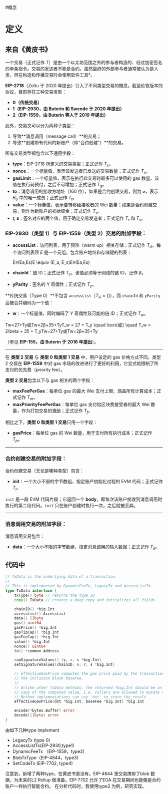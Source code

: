 #概念 

# 定义

## 来自《黄皮书》

一个交易（正式记作 $T$）是由一个以太坊范围之外的参与者构造的、经过加密签名的单条指令。交易的发送者不能是合约。虽然最终的外部参与者通常被认为是人类，但在构造和传播交易时会使用软件工具³。

**EIP-2718**（Zoltu 于 2020 年提出）引入了不同类型交易的概念。截至伦敦版本的协议，目前存在三种交易类型：

- **0（传统交易）**
- **1（EIP-2930，由 Buterin 和 Swende 于 2020 年提出）**
- **2（EIP-1559，由 Buterin 等人于 2019 年提出）**

此外，交易又可以分为两种子类型：

1. 导致**消息调用（message call）**的交易；
2. 导致**创建带有代码的新账户（即“合约创建”）**的交易。

所有交易类型都包含以下通用字段：

- **type**：EIP-2718 所定义的交易类型；正式记作 $T_x$。
- **nonce**：一个标量值，表示该发送者已发送的交易数量；正式记作 $T_n$。
- **gasLimit**：一个标量值，表示在执行此交易时最多可以使用的 gas 数量。该值在执行前预付，之后不可增加；正式记作 $T_g$。
- **to**：消息调用的接收方地址（160 位），如果是合约创建交易，则为 $\varnothing$，表示 $B_0$ 中的唯一成员；正式记作 $T_t$。
- **value**：一个标量值，表示要转移给接收者的 Wei 数量；如果是合约创建交易，则作为新账户的初始资金；正式记作 $T_v$。
- **r, s**：签名对应的两个值，用于确定交易发送者；正式记作 $T_r$ 和 $T_s$。

### EIP-2930（类型 1）与 EIP-1559（类型 2）交易的附加字段：

- **accessList**：访问列表，用于预热（warm up）相关存储；正式记作 $T_A$。每个访问列表项 $E$ 是一个元组，包含账户地址和存储键的列表：
    
    E≡(Ea,Es)E \equiv (E_a, E_s)E≡(Ea​,Es​)
    
- **chainId**：链 ID；正式记作 $T_c$。该值必须等于网络的链 ID，记作 $\beta$。
    
- **yParity**：签名的 Y 奇偶性；正式记作 $T_y$。
    

**传统交易（Type 0）**不包含 `accessList`（$T_A = ()$），而 `chainId` 和 `yParity` 会被合并编码为一个值：

- **w**：一个标量值，同时编码了 Y 奇偶性及可能的链 ID；正式记作 $T_w$。

Tw=27+Ty或Tw=2β+35+TyT_w = 27 + T_y \quad \text{或} \quad T_w = 2\beta + 35 + T_yTw​=27+Ty​或Tw​=2β+35+Ty​

（参见 **EIP-155，由 Buterin 于 2016 年提出**）。

---

在 **类型 2 交易** 与 **类型 0 和类型 1 交易** 中，用户设定的 gas 价格方式不同。类型 2 交易在 **EIP-1559** 中对 gas 市场的改进进行了更好的利用，它显式地限制了所支付的优先费（priority fee）。

**类型 2 交易**包含以下与 gas 相关的两个字段：

- **maxFeePerGas**：每单位 gas 的最大 Wei 支付上限，涵盖所有计算成本；正式记作 $T_m$。
- **maxPriorityFeePerGas**：每单位 gas 支付给区块费接受者的最大 Wei 数量，作为打包交易的激励；正式记作 $T_f$。

相比之下，**类型 0 和类型 1 交易**只用一个字段：

- **gasPrice**：每单位 gas 的 Wei 数量，用于支付所有执行成本；正式记作 $T_p$。

---

### 合约创建交易的附加字段：

合约创建交易（无论是哪种类型）包含：

- **init**：一个大小不限的字节数组，指定账户初始化过程的 EVM 代码；正式记作 $T_i$。

`init` 是一段 EVM 代码片段；它返回一个 **body**，即每次该账户接收到消息调用时执行的第二段代码。`init` 只在账户创建时执行一次，之后就被丢弃。

---

### 消息调用交易的附加字段：

消息调用交易包含：

- **data**：一个大小不限的字节数组，指定消息调用的输入数据；正式记作 $T_d$。

## 代码中

```go
// TxData is the underlying data of a transaction.
//
// This is implemented by DynamicFeeTx, LegacyTx and AccessListTx.
type TxData interface {
	txType() byte // returns the type ID
	copy() TxData // creates a deep copy and initializes all fields

	chainID() *big.Int
	accessList() AccessList
	data() []byte
	gas() uint64
	gasPrice() *big.Int
	gasTipCap() *big.Int
	gasFeeCap() *big.Int
	value() *big.Int
	nonce() uint64
	to() *common.Address

	rawSignatureValues() (v, r, s *big.Int)
	setSignatureValues(chainID, v, r, s *big.Int)

	// effectiveGasPrice computes the gas price paid by the transaction, given
	// the inclusion block baseFee.
	//
	// Unlike other TxData methods, the returned *big.Int should be an independent
	// copy of the computed value, i.e. callers are allowed to mutate the result.
	// Method implementations can use 'dst' to store the result.
	effectiveGasPrice(dst *big.Int, baseFee *big.Int) *big.Int

	encode(*bytes.Buffer) error
	decode([]byte) error
}

```

由如下几种type implement
- LegacyTx (type 0)
- AccessListTx(EIP-2930,type1)
- DynamicFeeTx （EIP-1559，type2)
- BlobTxType（EIP-4844，type3)
- SetCodeTx  (EIP-7702, type4)


注意到，新增了两种type，在黄皮书里没有。EIP-4844 里交易携带了blob 数据，为未来的L2 Rollup 做准备。EIP-7702 允许了EOA 在交易期间也能像是合约账户一样执行智能合约。
在分析代码时，我使用type2 为例，研究实现。


